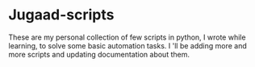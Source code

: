 # Jugaad-scripts
These are my personal collection of few scripts in python, I wrote while learning, to solve some basic automation tasks.
I 'll be adding more and more scripts and updating documentation about them.
